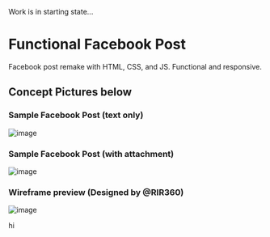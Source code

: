 Work is in starting state...
# Functional Facebook Post
Facebook post remake with HTML, CSS, and JS. Functional and responsive.

## Concept Pictures below

### Sample Facebook Post (text only)
![image](https://user-images.githubusercontent.com/50569315/120105901-a0a1dd00-c17c-11eb-9278-2afd95738c61.png)

### Sample Facebook Post (with attachment)
![image](https://user-images.githubusercontent.com/50569315/120105703-e6aa7100-c17b-11eb-92e4-525c574b1189.png)

### Wireframe preview (Designed by @RIR360)
![image](https://user-images.githubusercontent.com/50569315/120309244-d539a400-c2f6-11eb-8051-584383747803.png)


hi
